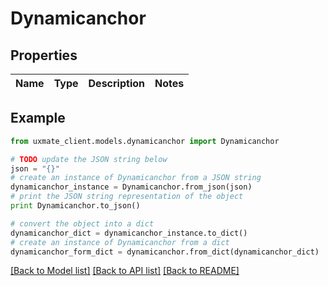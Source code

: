 # Dynamicanchor


## Properties
Name | Type | Description | Notes
------------ | ------------- | ------------- | -------------

## Example

```python
from uxmate_client.models.dynamicanchor import Dynamicanchor

# TODO update the JSON string below
json = "{}"
# create an instance of Dynamicanchor from a JSON string
dynamicanchor_instance = Dynamicanchor.from_json(json)
# print the JSON string representation of the object
print Dynamicanchor.to_json()

# convert the object into a dict
dynamicanchor_dict = dynamicanchor_instance.to_dict()
# create an instance of Dynamicanchor from a dict
dynamicanchor_form_dict = dynamicanchor.from_dict(dynamicanchor_dict)
```
[[Back to Model list]](../README.md#documentation-for-models) [[Back to API list]](../README.md#documentation-for-api-endpoints) [[Back to README]](../README.md)


